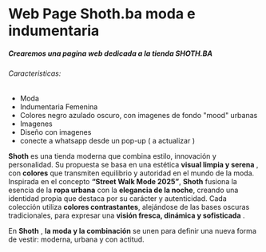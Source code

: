 # Web Page Shoth.ba moda e indumentaria

##### Crearemos una pagina web dedicada a la tienda SHOTH.BA

###### Caracteristicas:

* Moda
* Indumentaria Femenina
* Colores negro azulado oscuro, con imagenes de fondo "mood" urbanas
* Imagenes
* Diseño con imagenes
* conecte a whatsapp desde un pop-up ( a actualizar )

**Shoth** es una tienda moderna que combina estilo, innovación y personalidad. Su propuesta se basa en una estética  **visual limpia y serena** , con **colores** que transmiten equilibrio y autoridad en el mundo de la moda. Inspirada en el concepto  **“Street Walk Mode 2025”**, **Shoth** fusiona la esencia de la **ropa urbana** con la  **elegancia de la noche**, creando una identidad propia que destaca por su carácter y autenticidad. Cada colección utiliza  **colores contrastantes**, alejándose de las bases oscuras tradicionales, para expresar una  **visión fresca, dinámica y sofisticada** .

En  **Shoth** , **la moda y la combinación** se unen para definir una nueva forma de vestir: moderna, urbana y con actitud.
